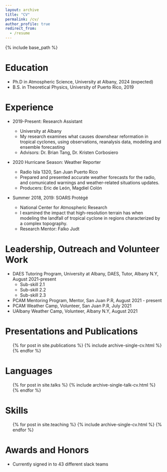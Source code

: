 ```yaml
---
layout: archive
title: "CV"
permalink: /cv/
author_profile: true
redirect_from:
  - /resume
---
```


{% include base_path %}

Education
======
* Ph.D in Atmospheric Science, University at Albany, 2024 (expected)
* B.S. in Theoretical Physics, University of Puerto Rico, 2019

Experience
======
* 2019-Present: Research Assistant
  * University at Albany
  * My research examines what causes downshear reformation in tropical cyclones, using observations, reanalysis data, modeling and ensemble forecasting
  * Advisors: Dr. Brian Tang, Dr. Kristen Corbosiero

* 2020 Hurricane Season: Weather Reporter 
  * Radio Isla 1320, San Juan Puerto Rico
  * Prepared and presented accurate weather forecasts for the radio, and comunicated warnings and weather-related situations updates. 
  * Producers: Eric de León, Magdiel Colón

* Summer 2018, 2019: SOARS Protégé
  * National Center for Atmospheric Research
  * I examined the impact that high-resolution terrain has when modeling the landfall of tropical cyclone in regions characterized by a complex topography.
  * Research Mentor: Falko Judt 
  
Leadership, Outreach and Volunteer Work 
======
* DAES Tutoring Program, University at Albany, DAES, Tutor, Albany N.Y, August 2021-present
  * Sub-skill 2.1
  * Sub-skill 2.2
  * Sub-skill 2.3
* PCAM Mentoring Program, Mentor, San Juan P.R, August 2021 - present
* PCAM Weather Camp, Volunteer, San Juan P.R, July 2021 
* UAlbany Weather Camp, Volunteer, Albany N.Y, August 2021 

Presentations and Publications
======
  <ul>{% for post in site.publications %}
    {% include archive-single-cv.html %}
  {% endfor %}</ul>
  
Languages
======
  <ul>{% for post in site.talks %}
    {% include archive-single-talk-cv.html %}
  {% endfor %}</ul>
  
Skills
======
  <ul>{% for post in site.teaching %}
    {% include archive-single-cv.html %}
  {% endfor %}</ul>
  
Awards and Honors
======
* Currently signed in to 43 different slack teams

